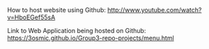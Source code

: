 How to host website using Github: http://www.youtube.com/watch?v=HboEGef55sA


Link to Web Application being hosted on Github: https://3osmic.github.io/Group3-repo-projects/menu.html
